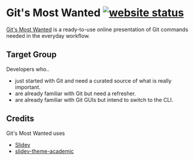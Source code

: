 # Git's Most Wanted [![website status](https://img.shields.io/website?down_color=red&style=for-the-badge&up_color=green&url=https%3A%2F%2Fgit-most-wanted.alex-eble.de)](https://img.shields.io/website?down_color=red&style=for-the-badge&up_color=green&url=https%3A%2F%2Fgit-most-wanted.alex-eble.de)

[Git's Most Wanted](https://git-most-wanted.alex-eble.de) is a ready-to-use online presentation of Git commands needed in the everyday workflow.

## Target Group

Developers who..

- just started with Git and need a curated source of what is really important.
- are already familiar with Git but need a refresher.
- are already familiar with Git GUIs but intend to switch to the CLI.

## Credits

Git's Most Wanted uses
- [Slidev](https://github.com/slidevjs/slidev)
- [slidev-theme-academic](https://github.com/alexanderdavide/slidev-theme-academic)
